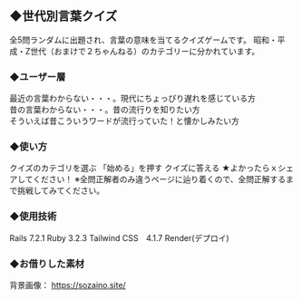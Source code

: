 ## ◆世代別言葉クイズ
全5問ランダムに出題され、言葉の意味を当てるクイズゲームです。
昭和・平成・Z世代（おまけで２ちゃんねる）のカテゴリーに分かれています。

### ◆ユーザー層
最近の言葉わからない・・・。現代にちょっぴり遅れを感じている方  
昔の言葉わからない・・・。昔の流行りを知りたい方  
そういえば昔こういうワードが流行っていた！と懐かしみたい方  

### ◆使い方
クイズのカテゴリを選ぶ
「始める」を押す
クイズに答える
★よかったらｘシェアしてください！
※全問正解者のみ違うページに辿り着くので、全問正解するまで挑戦してみてください。

### ◆使用技術
Rails 7.2.1
Ruby 3.2.3
Tailwind CSS　4.1.7
Render(デプロイ)

### ◆お借りした素材
背景画像： https://sozaino.site/
